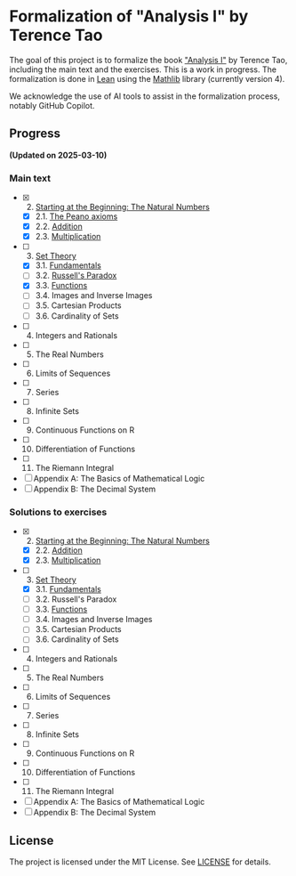 # Formalization of "Analysis I" by Terence Tao

The goal of this project is to formalize the book ["Analysis I"](https://terrytao.wordpress.com/books/analysis-i/) by Terence Tao, including the main text and the exercises. This is a work in progress. The formalization is done in [Lean](https://lean-lang.org/) using the [Mathlib](https://leanprover-community.github.io/) library (currently version 4).

We acknowledge the use of AI tools to assist in the formalization process, notably GitHub Copilot.

## Progress

**(Updated on 2025-03-10)**

### Main text

- [x] 2. [Starting at the Beginning: The Natural Numbers](Lean4AnalysisTao/C02_NaturalNumbers)
    - [x] 2.1. [The Peano axioms](Lean4AnalysisTao/C02_NaturalNumbers/S01_PeanoAxioms.lean)
    - [x] 2.2. [Addition](Lean4AnalysisTao/C02_NaturalNumbers/S02_Addition.lean)
    - [x] 2.3. [Multiplication](Lean4AnalysisTao/C02_NaturalNumbers/S03_Multiplication.lean)
- [ ] 3. [Set Theory](Lean4AnalysisTao/C03_SetTheory)
    - [x] 3.1. [Fundamentals](Lean4AnalysisTao/C03_SetTheory/S01_Fundamentals.lean)
    - [ ] 3.2. [Russell's Paradox](Lean4AnalysisTao/C03_SetTheory/S02_RussellParadox.lean)
    - [x] 3.3. [Functions](Lean4AnalysisTao/C03_SetTheory/S03_Functions.lean)
    - [ ] 3.4. Images and Inverse Images
    - [ ] 3.5. Cartesian Products
    - [ ] 3.6. Cardinality of Sets
- [ ] 4. Integers and Rationals
- [ ] 5. The Real Numbers
- [ ] 6. Limits of Sequences
- [ ] 7. Series
- [ ] 8. Infinite Sets
- [ ] 9. Continuous Functions on R
- [ ] 10. Differentiation of Functions
- [ ] 11. The Riemann Integral
- [ ] Appendix A: The Basics of Mathematical Logic
- [ ] Appendix B: The Decimal System

### Solutions to exercises

- [x] 2. [Starting at the Beginning: The Natural Numbers](Lean4AnalysisTao/C02_NaturalNumbers/solutions/)
    - [x] 2.2. [Addition](Lean4AnalysisTao/C02_NaturalNumbers/solutions/Solutions_S02_Addition.lean)
    - [x] 2.3. [Multiplication](Lean4AnalysisTao/C02_NaturalNumbers/solutions/Solutions_S03_Multiplication.lean)
- [ ] 3. [Set Theory](Lean4AnalysisTao/C03_SetTheory/solutions/)
    - [x] 3.1. [Fundamentals](Lean4AnalysisTao/C03_SetTheory/solutions/Solutions_S01_Fundamentals.lean)
    - [ ] 3.2. Russell's Paradox
    - [ ] 3.3. [Functions](Lean4AnalysisTao/C03_SetTheory/solutions/Solutions_S03_Functions.lean)
    - [ ] 3.4. Images and Inverse Images
    - [ ] 3.5. Cartesian Products
    - [ ] 3.6. Cardinality of Sets
- [ ] 4. Integers and Rationals
- [ ] 5. The Real Numbers
- [ ] 6. Limits of Sequences
- [ ] 7. Series
- [ ] 8. Infinite Sets
- [ ] 9. Continuous Functions on R
- [ ] 10. Differentiation of Functions
- [ ] 11. The Riemann Integral
- [ ] Appendix A: The Basics of Mathematical Logic
- [ ] Appendix B: The Decimal System

## License

The project is licensed under the MIT License. See [LICENSE](LICENSE) for details.